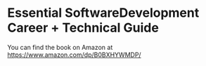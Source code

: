 # Essential SoftwareDevelopment Career + Technical Guide

You can find the book on Amazon at https://www.amazon.com/dp/B0BXHYWMDP/   

